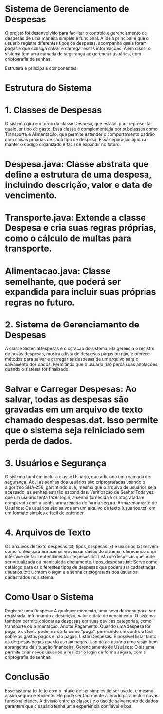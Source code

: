 # Sistema de Gerenciamento de Despesas
   O projeto foi desenvolvido para facilitar o controle e gerenciamento de despesas de uma maneira simples e funcional. A ideia principal é que o usuário registre diferentes tipos de despesas, acompanhe quais foram pagas e que consiga salvar e carregar essas informações. Além disso, o sistema tem uma camada de segurança ao gerenciar usuários, com criptografia de senhas. 

Estrutura e principais componentes.

# Estrutura do Sistema

# 1. Classes de Despesas
   O sistema gira em torno da classe Despesa, que está ali para representar qualquer tipo de gasto. Essa classe é complementada por subclasses como Transporte e Alimentação, que permite estender o comportamento padrão com coisas proprias de cada tipo de despesa. Essa separação ajuda a manter o código organizado e fácil de expandir no futuro.

# Despesa.java: Classe abstrata que define a estrutura de uma despesa, incluindo descrição, valor e data de vencimento.

# Transporte.java: Extende a classe Despesa e cria suas regras próprias, como o cálculo de multas para transporte.

# Alimentacao.java: Classe semelhante, que poderá ser expandida para incluir suas próprias regras no futuro.

# 2. Sistema de Gerenciamento de Despesas
   A classe SistemaDespesas é o coração do sistema. Ela gerencia o registro de novas despesas, mostra a lista de despesas pagas ou não, e oferece métodos para salvar e carregar as despesas de um arquivo para o salvamento dos dados. Permitindo que o usuário não perca suas anotações quando o sistema for finalizado.

# Salvar e Carregar Despesas: Ao salvar, todas as despesas são gravadas em um arquivo de texto chamado despesas.dat. Isso permite que o sistema seja reiniciado sem perda de dados.

# 3. Usuários e Segurança
   O sistema também inclui a classe Usuario, que adiciona uma camada de segurança. Aqui as senhas dos usuários são criptografadas usando o algoritmo SHA-256, garantindo que, mesmo que o arquivo de usuários seja acessado, as senhas estarão escondidas.
   Verificação de Senha: Toda vez que um usuário tenta fazer login, a senha fornecida é criptografada e comparada com a senha armazenada de forma segura.
   Armazenamento de Usuários: Os usuários são salvos em um arquivo de texto (usuarios.txt) em um formato simples e facil de entender.

# 4. Arquivos de Texto
   Os arquivos de texto despesas.txt, tipos_despesas.txt e usuarios.txt servem como fontes para armazenar e acessar dados do sistema, oferecendo uma interface de facil entendimento.
   despesas.txt: Lista de despesas que pode ser visualizada ou manipulada diretamente.
   tipos_despesas.txt: Serve como catálogo para os diferentes tipos de despesas que podem ser cadastradas.
   usuarios.txt: Contém o login e a senha criptografada dos usuários cadastrados no sistema.

# Como Usar o Sistema
   Registrar uma Despesa: A qualquer momento, uma nova despesa pode ser registrada, informando a descrição, valor e data de vencimento. O sistema também permite colocar as despesas em suas devidas categorias, como transporte ou alimentação.
   Anotar Pagamento: Quando uma despesa for paga, o sistema pode marcá-la como "paga", permitindo um controle fácil sobre os gastos pagos e não pagos.
   Listar Despesas: É possível listar tanto as despesas pagas quanto as não pagas. Isso dá ao usuário uma visão bem abrangente da situação financeira.
   Gerenciamento de Usuários: O sistema permite criar novos usuários e realizar o login de forma segura, com a criptografia de senhas.

# Conclusão
   Esse sistema foi feito com o intuito de ser simples de ser usado, e mesmo assim seguro e eficiente. Ele pode ser facilmente alterado para incluir novas funcionalidades. A divisão entre as classes e o uso de salvamento de dados garantem que o usuário tenha uma experiência confiável e boa.
